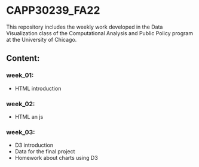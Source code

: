 # CAPP30239_FA22

This repository includes the weekly work developed in the Data Visualization class of the Computational Analysis and Public Policy program at the University of Chicago.

## Content:

### week_01:

- HTML introduction

### week_02:

- HTML an js

### week_03:

- D3 introduction
- Data for the final project
- Homework about charts using D3

